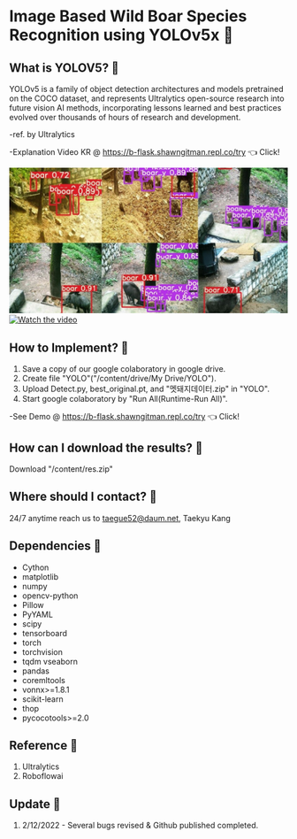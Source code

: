 # Image Based Wild Boar Species Recognition using YOLOv5x 🐗

## What is YOLOV5? 🐗

YOLOv5 is a family of object detection architectures and models pretrained on the COCO dataset, and represents Ultralytics open-source research into future vision AI methods, incorporating lessons learned and best practices evolved over thousands of hours of research and development.

-ref. by Ultralytics

-Explanation Video KR @ https://b-flask.shawngitman.repl.co/try 👈 Click!

![Watch the video](boar_sample.jpg)
[![Watch the video](p.png)](https://youtu.be/_OjmGL69u0E)

## How to Implement? 🐗

1. Save a copy of our google colaboratory in google drive.
2. Create file "YOLO"("/content/drive/My Drive/YOLO").
3. Upload Detect.py, best_original.pt, and "멧돼지데이터.zip" in "YOLO".
4. Start google colaboratory by "Run All(Runtime-Run All)".

-See Demo @ https://b-flask.shawngitman.repl.co/try 👈 Click!

## How can I download the results? 🐗

Download "/content/res.zip"

## Where should I contact? 🐗

24/7 anytime reach us to taegue52@daum.net, Taekyu Kang


## Dependencies 🐗

* Cython
* matplotlib
* numpy
* opencv-python
* Pillow
* PyYAML
* scipy
* tensorboard
* torch
* torchvision
* tqdm
vseaborn
* pandas
* coremltools
* vonnx>=1.8.1
* scikit-learn
* thop
* pycocotools>=2.0

## Reference 🐗

1. Ultralytics
2. Roboflowai

## Update 🐗

1. 2/12/2022 - Several bugs revised & Github published completed.
